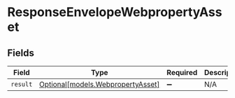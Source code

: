 # ResponseEnvelopeWebpropertyAsset


## Fields

| Field                                                              | Type                                                               | Required                                                           | Description                                                        |
| ------------------------------------------------------------------ | ------------------------------------------------------------------ | ------------------------------------------------------------------ | ------------------------------------------------------------------ |
| `result`                                                           | [Optional[models.WebpropertyAsset]](../models/webpropertyasset.md) | :heavy_minus_sign:                                                 | N/A                                                                |
